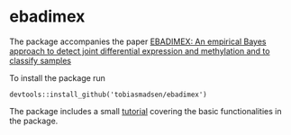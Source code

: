 # ebadimex

The package accompanies the paper [EBADIMEX: An empirical Bayes approach to detect joint differential expression and methylation and to classify samples](https://www.biorxiv.org/content/early/2018/08/28/401232)

To install the package run

```
devtools::install_github('tobiasmadsen/ebadimex')
```

The package includes a small [tutorial](inst/doc/ebadimex-tutorial.pdf) covering the basic functionalities in the package.
